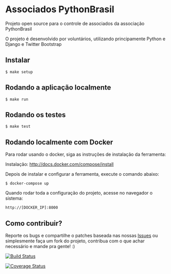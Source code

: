 Associados PythonBrasil
=======================

Projeto open source para o controle de associados da associação PythonBrasil

O projeto é desenvolvido por voluntários, utilizando principamente Python e Django e Twitter Bootstrap


Instalar
--------

    $ make setup


Rodando a aplicação localmente
------------------------------

    $ make run


Rodando os testes
-----------------

    $ make test

Rodando localmente com Docker
-----------------------------

Para rodar usando o docker, siga as instruções de instalação da ferramenta:

Instalação: http://docs.docker.com/compose/install

Depois de instalar e configurar a ferramenta, execute o comando abaixo:

	$ docker-compose up

Quando rodar toda a configuração do projeto, acesse no navegador o sistema:

	http://[DOCKER_IP]:8000


Como contribuir?
----------------

Reporte os bugs e compartilhe o patches baseada nas nossas [Issues](https://github.com/pythonbrasil/associados/issues>) ou simplesmente faça um fork do projeto, contribua com o que achar necessário e mande pra gente! :)



[![Build Status](https://secure.travis-ci.org/pythonbrasil/associados.png?branch=master)](http://travis-ci.org/pythonbrasil/associados)

[![Coverage Status](https://coveralls.io/repos/pythonbrasil/associados/badge.png)](https://coveralls.io/r/pythonbrasil/associados)
